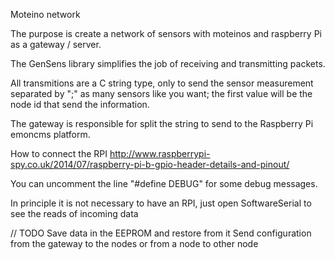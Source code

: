 Moteino network

The purpose is create a network of sensors with moteinos and raspberry Pi as a gateway / server.

The GenSens library simplifies the job of receiving and transmitting packets.

All transmitions are a C string type, only to send the sensor measurement
separated by ";" as many sensors like you want; the first value will be the node id that send the information.

The gateway is responsible for split the string to send to the Raspberry Pi emoncms platform.

How to connect the RPI
http://www.raspberrypi-spy.co.uk/2014/07/raspberry-pi-b-gpio-header-details-and-pinout/


You can uncomment the line "#define DEBUG" for some debug messages.

In principle it is not necessary to have an RPI, just open SoftwareSerial to see the reads of incoming data

// TODO
Save data in the EEPROM and restore from it
Send configuration from the gateway to the nodes or from a node to other node
